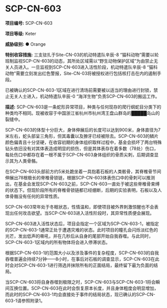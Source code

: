 # SCP-CN-603

**项目编号:**  SCP-CN-603

**项目等级:**  Keter

**威胁级别:**  ● Orange

**特别收容措施:**  三支驻扎于Site-CN-03的机动特遣队辛辰-8 “猫科动物”需要以轮班制监视SCP-CN-603的动态，其所处区域需以“野生动物保护区域”为由禁止无关人员进入。一旦监视到SCP-CN-603进入活性阶段，机动特遣队辛辰-8 “猫科动物”需要立刻发出红色警报，Site-CN-03将被授权进行包括核打击在内的遏制手段。

已被确认的SCP-CN-603-1区域在进行清场前需要被以适当的理由进行封锁，禁止无关人士进入，机动特遣队辛辰-0 “海洋生物”负责SCP-CN-603的搬运工作。

**描述:**  SCP-CN-603是一条蛇形异常项目，种类与任何现存的爬行纲蛇目分类下的种类均不相同。现被收容于中国浙江省杭州市杭州湾王盘山群岛的█████岛山的裂缝中。

SCP-CN-603的体型十分巨大，身体伸展后的长度可以达到900米，身体直径为7米左右，蛇头部呈三角形，但其毒囊以及獠牙已经被除去。SCP-CN-603的鳞片颜色偏青且十分坚硬，在收容初期的身体组织取样过程中，基金会损坏了两台特殊钻头依旧没有对其体表造成明显的损伤，但是其体表存在着多数（78处）伤口，每处伤口中都存在着一根不属于SCP-CN-603身体组织的骨质尖刺，后期调查显示其为人类骨骼。

在SCP-CN-603头部前方约5米处跪坐着一具抱着石板的人类骸骨，其脊椎骨节间伸展出78根极长的脊椎骨锁链，根据SCP-CN-603体表伤口中的骨刺可以推测出，在基金会发现SCP-CN-603之前，SCP-CN-603一直处于被这些脊椎骨束缚的状态下。但现阶段所有的脊椎骨锁链都已经绷断，后期的实验表明，石板以及人体骨骼没有任何的异常性质。

SCP-CN-603常年处于冬眠状态，性情温和，即使项目被外界刺激惊醒也不会表现出任何攻击欲望。当SCP-CN-603进入活性阶段时，其异常性质便会展现。

SCP-CN-603进入活性状态后，项目会指定一个区域为SCP-CN-603-1，被指定的SCP-CN-603-1通常正处于遭遇灾难的状态。此时项目的瞳孔会闪烁淡红色的光芒，发出低声的嘶吼，并在几秒后从自身的尾部开始自我吞噬。与此同时，SCP-CN-603-1区域内的所有物体将会进入停滞状态。

根据SCP-CN-603-1的范围大小以及涉及事件的复杂程度，SCP-CN-603的自我吞噬普遍会持续7分钟——8小时，在事后对石板的调查显示，SCP-CN-603在此时会对SCP-CN-603-1进行筛选并抹除所有的正面结局，最终留下最为负面的结局。

当SCP-CN-603将自身吞噬到极限之时，SCP-CN-603与SCP-CN-603-1将会瞬间互换位置。SCP-CN-603在此时会恢复原本长度，并且身体粗度会明显增加，而此时的SCP-CN-603-1均会直接处于事件的结局状态，现已确认的SCP-CN-603-1请参照附录1。





